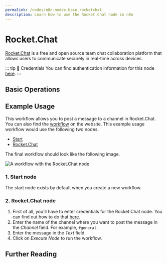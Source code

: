 ```yaml
---
permalink: /nodes/n8n-nodes-base.rocketchat
description: Learn how to use the Rocket.Chat node in n8n
---
```


# Rocket.Chat

[Rocket.Chat](https://rocket.chat/) is a free and open source team chat collaboration platform that allows users to communicate securely in real-time across devices.

::: tip 🔑 Credentials
You can find authentication information for this node [here](../../../credentials/RocketChat/README.md).
:::

## Basic Operations

<Resource node="n8n-nodes-base.rocketchat" />

## Example Usage

This workflow allows you to post a message to a channel in Rocket.Chat. You can also find the [workflow](https://n8n.io/workflows/462) on the website. This example usage workflow would use the following two nodes.
- [Start](../../core-nodes/Start/README.md)
- [Rocket.Chat]()

The final workflow should look like the following image.

![A workflow with the Rocket.Chat node](REDACTED)

### 1. Start node

The start node exists by default when you create a new workflow.

### 2. Rocket.Chat node

1. First of all, you'll have to enter credentials for the Rocket.Chat node. You can find out how to do that [here](../../../credentials/RocketChat/README.md).
2. Enter the name of the channel where you want to post the message in the *Channel* field. For example, `#general`.
3. Enter the message in the *Text* field.
5. Click on *Execute Node* to run the workflow.


## Further Reading

<FurtherReadingBlog />
